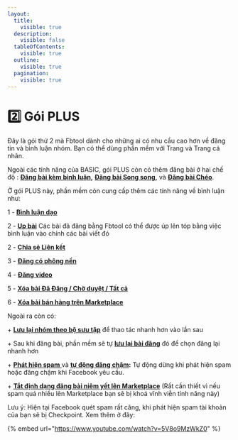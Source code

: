 ```yaml
---
layout:
  title:
    visible: true
  description:
    visible: false
  tableOfContents:
    visible: true
  outline:
    visible: true
  pagination:
    visible: true
---
```


# 2️⃣ Gói PLUS

Đây là gói thứ 2 mà Fbtool dành cho những ai có nhu cầu cao hơn về đăng tin và bình luận nhóm. Bạn có thể dùng phần mềm với Trang và Trang cá nhân.

Ngoài các tính năng của BASIC, gói PLUS còn có thêm đăng bài ở hai chế độ : [**Đăng bài kèm bình luận**](tinh-nang.md#che-do-3-dang-bai-kem-binh-luan)**,** [**Đăng bài Song song**](tinh-nang.md#che-do-4-dang-song-song)**,** và [**Đăng bài Chéo**](tinh-nang.md#che-do-5-dang-cheo).

Ở gói PLUS này, phần mềm còn cung cấp thêm các tính năng về bình luận như:

1 - [**Bình luận dạo**](tinh-nang.md#id-3.-binh-luan-dao)

2 - [**Up bài**](tinh-nang.md#id-2.-up-bai) Các bài đã đăng bằng Fbtool có thể được úp lên tóp bằng việc bình luận vào chính các bài viết đó&#x20;

2 - [**Chia sẻ Liên kết**](tinh-nang.md#id-7.-chia-se-link)

3 - [**Đăng có phông nền**](tinh-nang.md#id-8.-dang-co-phong-nen)

4 - [**Đăng video**](tinh-nang.md#id-9.-dang-video)

5 - [**Xóa bài Đã Đăng / Chờ duyệt / Tất cả**](tinh-nang.md#id-10.-xoa-bai-cho-duyet-da-dang-hoac-tat-ca)

6 - [**Xóa bài bán hàng trên Marketplace**](tinh-nang.md#id-17.-xoa-bai-dang-ban-hang-marketplace)

Ngoài ra còn có:

\+ [**Lưu lại nhóm theo bộ sưu tập**](tinh-nang.md#id-5.-tinh-nang-tim-kiem-va-bo-suu-tap) để thao tác nhanh hơn vào lần sau

\+ Sau khi đăng bài, phần mềm sẽ tự [**lưu lại bài đăng**](tinh-nang.md#id-6.-chon-nhanh-bai-da-dang) đó để chọn đăng lại nhanh hơn

\+ [**Phát hiện spam** ](tinh-nang.md#id-11.-cac-tinh-nang-an)và [**tự động đăng chậm**](tinh-nang.md#id-11.-cac-tinh-nang-an)**:** Tự động dừng khi phát hiện spam hoặc đăng chậm khi Facebook yêu cầu.

\+ [**Tắt định dạng đăng bài niêm yết lên Marketplace**](tinh-nang.md#id-13.-tat-dinh-dang-dang-bai-len-marketplace-niem-yet) (Rất cần thiết vì nếu spam quá nhiều lên Marketplace bạn sẽ bị khoá vĩnh viễn tính năng này)

Lưu ý: Hiện tại Facebook quét spam rất căng, khi phát hiện spam tài khoản của bạn sẽ bị Checkpoint. Xem thêm ở đây:&#x20;

{% embed url="https://www.youtube.com/watch?v=5V8o9MzWkZ0" %}

